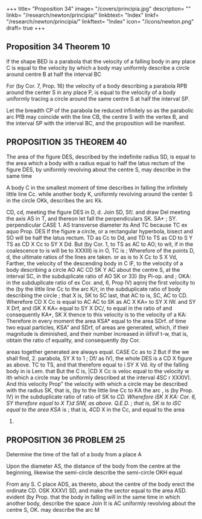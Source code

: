 +++
title= "Proposition 34"
image= "/covers/principia.jpg"
description= ""
linkb= "/research/newton/principia/"
linkbtext= "Index"
linkf= "/research/newton/principia/"
linkftext= "Index"
icon= "/icons/newton.png"
draft= true
+++

## Proposition 34 Theorem 10

If the shape BED is a parabola that the  velocity of a falling body in any place C is equal to the velocity by which a body may uniformly describe a circle around  centre B at half the interval BC

For (by Cor. 7, Prop. 16) the velocity of a
body describing a parabola RPB around the center S in any place P, is equal to the velocity of a body uniformly tracing a circle around the same centre S at half the interval SP. 

Let the breadth CP of the parabola be reduced infinitely so as the parabolic arc PfB may coincide with the line CB, the centre S with the vertex B, and the interval SP with the interval BC, and the proposition will be manifest.

## PROPOSITION 35 THEOREM 40

The area of the figure DES, described by the indefinite radius SD, is equal to the area which a body with a radius equal to half the latus rectum of the figure DES, by
uniformly revolving about the centre S, may describe in the same time

A body C in the smallest moment of time describes in falling the infinitely little line Cc. while another body K, uniformly revolving around the center S in the circle OKk, describes the arc Kk.

CD, cd, meeting the figure DES in D, d. Join SD, Sf/.
and draw Del meeting the axis AS in T, and thereon let fall the
perpendiculars
SK.
SA*
;
SY.
perpendicular
CASE
1.
AS
transverse diameter
its
And
TC
because
TC
ex aquo
Prop.
DES
If the figure
a circle, or a rectangular hyperbola, bisect
and SO will be half the latus rectum.
TD as Cc to Dd, and TD to TS as CD to S Y
TS as CD X Cc to SY X Dd. But (by Cor. 1,
to TS as AC to AO; to wit, if in the coalescence
to
is
will be to
XXXIII)
is
in O,
TC
is
;
Wherefore
of the points D, d, the ultimate ratios of the lines are taken.
or
as
is to
X Cc to S X Vd, Farther, the velocity of
the descending body in C IF, to the velocity of a body describing a circle
AO
AC
CD
SK
Y
AC
about the centre S, at the interval SC, in the subduplicate ratio of
AO
SK
or 33)
(by Pi-op.
and
;
OKA:
in the subduplicate ratio of
ex
Cor.
and,
6, Prop IV)
aqnnj the first velocity to the
(by
the little line Cc to the arc K/r, in the subduplicate ratio of
body describing the
circle
;
that
X
is,
SK
to
SC
last, that
AC to
is,
SC,
AC to CD. Wherefore CD X Cc is equal to AC
AC to SK as AC X KA= to SY X IW. and
SY X Drf, and iSK X KA= equal to SY X DC/,
to
equal
in the ratio of
and consequently
KA*,
SK X
thence
to
this velocity is to the velocity of a
KA:
Therefore in every moment
the area KSA* equal to the area SDrf.
of time two equal particles, KSA&quot; and SDrf, of areas are generated, which,
if their magnitude is diminished, and their number increased in iiifinif t-w,
that
is,
obtain the ratio cf equality, and consequently (by Cor.

areas together generated are always equal.
CASE
Cc
as
to
2
But if the
we shall find,
2.
parabola,
SY X
to 1
;
Df/ as
IV), the
whole
DES is a
CD X
figure
as above.
TC
to
TS,
and that therefore
equal to i SY X Vd.
ity of the falling body in
is
Lem.
that
But the
C
is,
|CD X Cc
is
veloc
equal to
the velocity w ith which a circle may be
uniformly described at the interval 4SC
r
XXXIV). And this velocity
Prop&quot;
the velocity with which a circle may
be described with the radius SK, that is,
(by
to
the little line
Cc
to
KA
the arc
,
is
(by
Prop. IV) in the subduplicate ratio of
ratio of SK to *CD.
Wherefore iSK X KA:
Cor.
6,
SY
therefore equal to
X T)d
SIW, as above. Q.E.D.
;
that
is,
SK
is
to
iSC
equal to
the area KSA*
is
;
that
is,
4CD X
in the
Cc, and
equal to the area

1.

## PROPOSITION 36 PROBLEM 25

Determine the time of the fall of a body from a place A

Upon the diameter AS, the distance of the body from the centre at the beginning,
likewise the semi-circle describe the semi-circle OKH equal

From any
S.
C
place
ADS,
as
thereto, about the centre
of the body erect the ordinate CD.
OSK
XXXV)
SD, and make the sector
equal to the area ASD.
evident (by Prop.
that the body in falling will
in the same time in which another body,
describe the space
Join
It is
AC
uniformly revolving about the centre S,
OK.
may
describe the arc
M